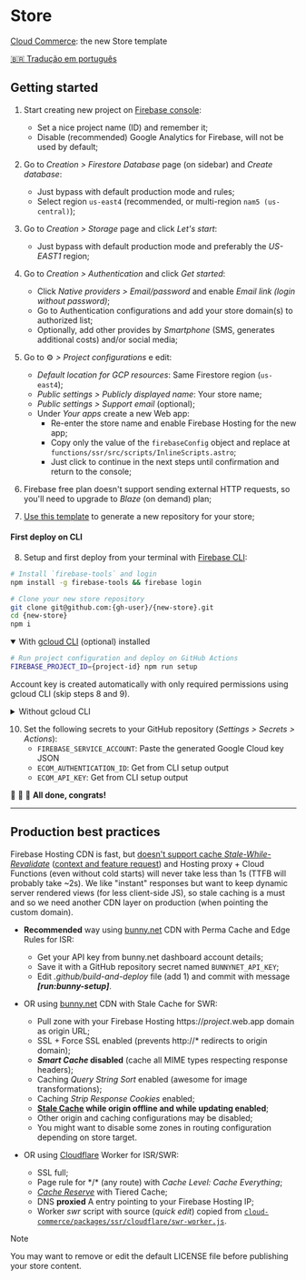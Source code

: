# Store

[Cloud Commerce](https://github.com/ecomplus/cloud-commerce): the new Store template

[:brazil: Tradução em português](./SETUP.pt-BR.md)

## Getting started

1. Start creating new project on [Firebase console](https://console.firebase.google.com/):
    - Set a nice project name (ID) and remember it;
    - Disable (recommended) Google Analytics for Firebase, will not be used by default;

2. Go to _Creation > Firestore Database_ page (on sidebar) and _Create database_:
    - Just bypass with default production mode and rules;
    - Select region `us-east4` (recommended, or multi-region `nam5 (us-central)`);

3. Go to _Creation > Storage_ page and click _Let's start_:
    - Just bypass with default production mode and preferably the _US-EAST1_ region;

4. Go to _Creation > Authentication_ and click _Get started_:
    - Click _Native providers > Email/password_ and enable _Email link (login without password)_;
    - Go to Authentication configurations and add your store domain(s) to authorized list;
    - Optionally, add other provides by _Smartphone_ (SMS, generates additional costs) and/or social media;

5. Go to :gear: _> Project configurations_ e edit:
    - _Default location for GCP resources_: Same Firestore region (`us-east4`);
    - _Public settings > Publicly displayed name_: Your store name;
    - _Public settings > Support email_ (optional);
    - Under _Your apps_ create a new Web app:
        + Re-enter the store name and enable Firebase Hosting for the new app;
        + Copy only the value of the `firebaseConfig` object and replace at `functions/ssr/src/scripts/InlineScripts.astro`;
        + Just click to continue in the next steps until confirmation and return to the console;

6. Firebase free plan doesn't support sending external HTTP requests, so you'll need to upgrade to _Blaze_ (on demand) plan;

7. [Use this template](https://github.com/ecomplus/store/generate) to generate a new repository for your store;

#### First deploy on CLI

8. Setup and first deploy from your terminal with [Firebase CLI](https://firebase.google.com/docs/cli):
```bash
# Install `firebase-tools` and login
npm install -g firebase-tools && firebase login
```
```bash
# Clone your new store repository
git clone git@github.com:{gh-user}/{new-store}.git
cd {new-store}
npm i
```

<details open>
<summary>With <a href="https://cloud.google.com/sdk/docs/install">gcloud CLI</a> (optional) installed</summary>

```bash
# Run project configuration and deploy on GitHub Actions
FIREBASE_PROJECT_ID={project-id} npm run setup
```

Account key is created automatically with only required permissions using gcloud CLI (skip steps 8 and 9).

</details>

<details>
<summary>Without gcloud CLI</summary>

```bash
# Run project configuration and first deploy
FIREBASE_PROJECT_ID={project-id} npm run setup -- --no-gcloud
npm run deploy
```

8. [Create a service account](https://console.cloud.google.com/iam-admin/serviceaccounts) for your Firebase project directly on Google Cloud Platform:
    - Name it _Cloud Commerce GH Actions (YOUR REPOSITORY)_;
    - Describe it _A service account with permission to deploy Cloud Commerce from the GitHub repository to Firebase_;
    - Continue and select the following roles to the service account:
        1. _Firebase Admin_
        2. _API Keys Viewer_
        3. _Cloud Run Viewer_
        4. _Cloud Functions Admin_
        5. _Artifact Registry Admin_
        6. _App Engine Creator_
        7. _App Engine Admin_
        8. _Cloud Scheduler Admin_
        8. _Service Account User_

9. Back in the service accounts list, click the 3 dots (actions) and select _Manage keys_, generate and download a JSON key for the created account;

</details>

10. Set the following secrets to your GitHub repository (_Settings > Secrets > Actions_):
    - `FIREBASE_SERVICE_ACCOUNT`: Paste the generated Google Cloud key JSON
    - `ECOM_AUTHENTICATION_ID`: Get from CLI setup output
    - `ECOM_API_KEY`: Get from CLI setup output

:checkered_flag: :checkered_flag: :checkered_flag: **All done, congrats!**

---

## Production best practices

Firebase Hosting CDN is fast, but [doesn't support cache _Stale-While-Revalidate_](https://firebase.google.com/docs/hosting/manage-cache) ([context and feature request](https://firebase.uservoice.com/forums/948424-general/suggestions/47179505-hosting-cdn-cache-stale-while-revalidate)) and Hosting proxy + Cloud Functions (even without cold starts) will never take less than 1s (TTFB will probably take ~2s). We like "instant" responses but want to keep dynamic server rendered views (for less client-side JS), so stale caching is a must and so we need another CDN layer on production (when pointing the custom domain).

- **Recommended** way using [bunny.net](https://bunny.net/) CDN with Perma Cache and Edge Rules for ISR:
    + Get your API key from bunny.net dashboard account details;
    + Save it with a GitHub repository secret named `BUNNYNET_API_KEY`;
    + Edit _.github/build-and-deploy_ file (add 1) and commit with message **_[run:bunny-setup]_**.

- OR using [bunny.net](https://bunny.net/) CDN with Stale Cache for SWR:
    + Pull zone with your Firebase Hosting https://_project_.web.app domain as origin URL;
    + SSL + Force SSL enabled (prevents http://* redirects to origin domain);
    + **_Smart Cache_ disabled** (cache all MIME types respecting response headers);
    + Caching _Query String Sort_ enabled (awesome for image transformations);
    + Caching _Strip Response Cookies_ enabled;
    + **[Stale Cache](https://bunny.net/blog/introducing-stale-cache-more-efficient-cache-handling/) while origin offline and while updating enabled**;
    + Other origin and caching configurations may be disabled;
    + You might want to disable some zones in routing configuration depending on store target.

- OR using [Cloudflare](https://www.cloudflare.com/) Worker for ISR/SWR:
    + SSL full;
    + Page rule for \*/\* (any route) with _Cache Level: Cache Everything_;
    + [_Cache Reserve_](https://www.cloudflare.com/products/cache-reserve/) with Tiered Cache;
    + DNS **proxied** A entry pointing to your Firebase Hosting IP;
    + Worker _swr_ script with source (_quick edit_) copied from [`cloud-commerce/packages/ssr/cloudflare/swr-worker.js`](https://raw.githubusercontent.com/ecomplus/cloud-commerce/main/packages/ssr/cloudflare/swr-worker.js).

> [!NOTE]
> You may want to remove or edit the default LICENSE file before publishing your store content.
